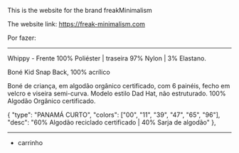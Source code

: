 This is the website for the brand freakMinimalism

The website link: https://freak-minimalism.com


Por fazer:

------------------------------------------

Whippy - Frente  100%  Poliéster  |  traseira  97%  Nylon | 3%  Elastano.

Boné Kid Snap Back, 100% acrílico

Boné de criança, em algodão orgânico certificado, com 6 painéis, fecho em velcro e viseira semi-curva. Modelo estilo Dad Hat, não estruturado. 100% Algodão Orgânico certificado.

{
            "type": "PANAMÁ CURTO",
            "colors": ["00", "11", "39", "47", "65", "96"],
            "desc": "60%  Algodão  reciclado  certificado  |  40%  Sarja  de  algodão"
        },

------------------------------------------

- carrinho

